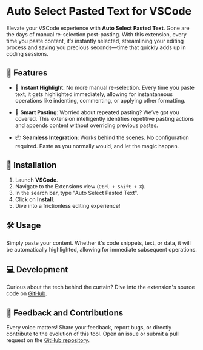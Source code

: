 # Auto Select Pasted Text for VSCode

Elevate your VSCode experience with **Auto Select Pasted Text**. Gone are the days of manual re-selection post-pasting. With this extension, every time you paste content, it’s instantly selected, streamlining your editing process and saving you precious seconds—time that quickly adds up in coding sessions.

## 🌟 Features

- 📌 **Instant Highlight**: No more manual re-selection. Every time you paste text, it gets highlighted immediately, allowing for instantaneous operations like indenting, commenting, or applying other formatting.
  
- 💼 **Smart Pasting**: Worried about repeated pasting? We’ve got you covered. This extension intelligently identifies repetitive pasting actions and appends content without overriding previous pastes.

- 📦 **Seamless Integration**: Works behind the scenes. No configuration required. Paste as you normally would, and let the magic happen.

## 🔧 Installation

1. Launch **VSCode**.
2. Navigate to the Extensions view (`Ctrl + Shift + X`).
3. In the search bar, type "Auto Select Pasted Text".
4. Click on **Install**.
5. Dive into a frictionless editing experience!

## 🛠 Usage

Simply paste your content. Whether it's code snippets, text, or data, it will be automatically highlighted, allowing for immediate subsequent operations.

## 💻 Development

Curious about the tech behind the curtain? Dive into the extension's source code on [GitHub](https://github.com/TagWolf/auto-select-pasted-text.git).

## 📢 Feedback and Contributions

Every voice matters! Share your feedback, report bugs, or directly contribute to the evolution of this tool. Open an issue or submit a pull request on the [GitHub repository](https://github.com/TagWolf/auto-select-pasted-text.git).
